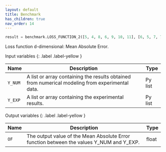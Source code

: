 ```yaml
---
layout: default
title: Benchmark
has_children: true
nav_order: 14
---
```


<!--Don't delete this script-->
<script src="https://polyfill.io/v3/polyfill.min.js?features=es6"></script>
<script id="MathJax-script" async src="https://cdn.jsdelivr.net/npm/mathjax@3/es5/tex-mml-chtml.js"></script>
<!--Don't delete this script-->

```python
result = benchmark.LOSS_FUNCTION_2([5, 4, 8, 6, 9, 10, 11], [6, 5, 7, 7, 9, 9, 12])
```

<p align="justify">
Loss function d-dimensional: Mean Absolute Error.
</p>

Input variables
{: .label .label-yellow }

<table style="width:100%">
    <thead>
      <tr>
        <th>Name</th>
        <th>Description</th>
        <th>Type</th>
      </tr>
    </thead>
    <tr>
        <td><code>Y_NUM</code></td>
        <td>A list or array containing the results obtained from numerical modeling from experimental data.</td>
        <td>Py list</td>
    </tr>
    <tr>
        <td><code>Y_EXP</code></td>
        <td>A list or array containing the experimental results.</td>
        <td>Py list</td>
    </tr>
</table>

Output variables
{: .label .label-yellow }

<table style="width:100%">
    <thead>
      <tr>
        <th>Name</th>
        <th>Description</th>
        <th>Type</th>
      </tr>
    </thead>
    <tr>
        <td><code>OF</code></td>
        <td>The output value of the Mean Absolute Error function between the values Y_NUM and Y_EXP.</td>
        <td>float</td>
    </tr>
</table>
